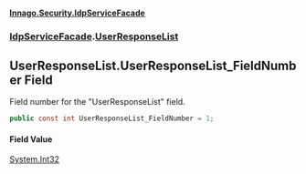 ﻿#### [Innago\.Security\.IdpServiceFacade](../../index.md 'index')
### [IdpServiceFacade](../index.md 'IdpServiceFacade').[UserResponseList](index.md 'IdpServiceFacade\.UserResponseList')

## UserResponseList\.UserResponseList\_FieldNumber Field

Field number for the "UserResponseList" field\.

```csharp
public const int UserResponseList_FieldNumber = 1;
```

#### Field Value
[System\.Int32](https://learn.microsoft.com/en-us/dotnet/api/system.int32 'System\.Int32')
